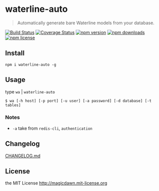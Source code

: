 # waterline-auto
> Automatically generate bare Waterline models from your database.

[![Build Status](https://img.shields.io/travis/magicdawn/waterline-auto.svg?style=flat-square)](https://travis-ci.org/magicdawn/waterline-auto)
[![Coverage Status](https://img.shields.io/coveralls/magicdawn/waterline-auto.svg?style=flat-square)](https://coveralls.io/github/magicdawn/waterline-auto?branch=master)
[![npm version](https://img.shields.io/npm/v/waterline-auto.svg?style=flat-square)](https://www.npmjs.com/package/waterline-auto)
[![npm downloads](https://img.shields.io/npm/dm/waterline-auto.svg?style=flat-square)](https://www.npmjs.com/package/waterline-auto)
[![npm license](https://img.shields.io/npm/l/waterline-auto.svg?style=flat-square)](http://magicdawn.mit-license.org)

## Install
```
npm i waterline-auto -g
```

## Usage
type `wa` | `waterline-auto`

```shell
$ wa [-h host] [-p port] [-u user] [-a password] [-d database] [-t tables]
```

### Notes
- `-a` take from `redis-cli`, `authentication`

## Changelog
[CHANGELOG.md](CHANGELOG.md)

## License
the MIT License http://magicdawn.mit-license.org